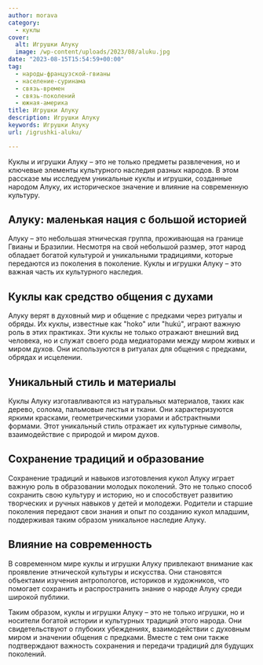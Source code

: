 ```yaml
---
author: morava
category:
  - куклы
cover:
  alt: Игрушки Алуку
  image: /wp-content/uploads/2023/08/aluku.jpg
date: "2023-08-15T15:54:59+00:00"
tag:
  - народы-французской-гвианы
  - население-суринама
  - связь-времен
  - связь-поколений
  - южная-америка
title: Игрушки Алуку
description: Игрушки Алуку
keywords: Игрушки Алуку
url: /igrushki-aluku/

---
```

Куклы и игрушки Алуку – это не только предметы развлечения, но и ключевые элементы культурного наследия разных народов. В этом рассказе мы исследуем уникальные куклы и игрушки, созданные народом Алуку, их историческое значение и влияние на современную культуру.

## Алуку: маленькая нация с большой историей

Алуку – это небольшая этническая группа, проживающая на границе Гвианы и Бразилии. Несмотря на свой небольшой размер, этот народ обладает богатой культурой и уникальными традициями, которые передаются из поколения в поколение. Куклы и игрушки Алуку – это важная часть их культурного наследия.

## Куклы как средство общения с духами

Алуку верят в духовный мир и общение с предками через ритуалы и обряды. Их куклы, известные как "hoko" или "hukú", играют важную роль в этих практиках. Эти куклы не только отражают внешний вид человека, но и служат своего рода медиаторами между миром живых и миром духов. Они используются в ритуалах для общения с предками, обрядах и исцелении.

## Уникальный стиль и материалы

Куклы Алуку изготавливаются из натуральных материалов, таких как дерево, солома, пальмовые листья и ткани. Они характеризуются яркими красками, геометрическими узорами и абстрактными формами. Этот уникальный стиль отражает их культурные символы, взаимодействие с природой и миром духов.

## Сохранение традиций и образование

Сохранение традиций и навыков изготовления кукол Алуку играет важную роль в образовании молодых поколений. Это не только способ сохранить свою культуру и историю, но и способствует развитию творческих и ручных навыков у детей и молодежи. Родители и старшие поколения передают свои знания и опыт по созданию кукол младшим, поддерживая таким образом уникальное наследие Алуку.

## Влияние на современность

В современном мире куклы и игрушки Алуку привлекают внимание как проявление этнической культуры и искусства. Они становятся объектами изучения антропологов, историков и художников, что помогает сохранить и распространить знание о народе Алуку среди широкой публики.

Таким образом, куклы и игрушки Алуку – это не только игрушки, но и носители богатой истории и культурных традиций этого народа. Они свидетельствуют о глубоких убеждениях, взаимодействии с духовным миром и значении общения с предками. Вместе с тем они также подтверждают важность сохранения и передачи традиций для будущих поколений.
